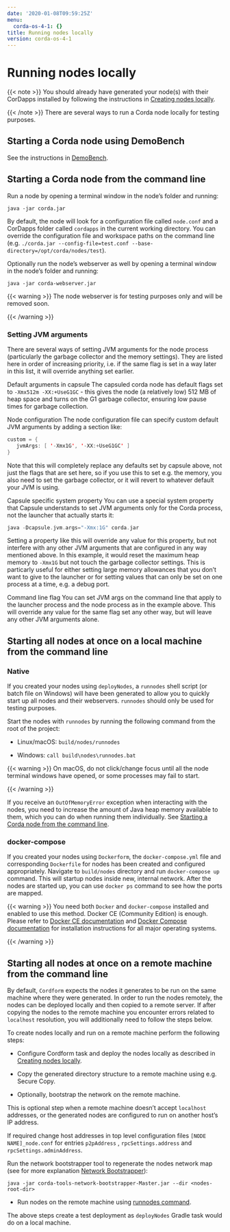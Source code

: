 ```yaml
---
date: '2020-01-08T09:59:25Z'
menu:
  corda-os-4-1: {}
title: Running nodes locally
version: corda-os-4-1
---
```



# Running nodes locally


{{< note >}}
You should already have generated your node(s) with their CorDapps installed by following the instructions in
                [Creating nodes locally](generating-a-node.md).

{{< /note >}}
There are several ways to run a Corda node locally for testing purposes.


## Starting a Corda node using DemoBench

See the instructions in [DemoBench](demobench.md).


## Starting a Corda node from the command line

Run a node by opening a terminal window in the node’s folder and running:

```shell
java -jar corda.jar
```
By default, the node will look for a configuration file called `node.conf` and a CorDapps folder called `cordapps`
                in the current working directory. You can override the configuration file and workspace paths on the command line (e.g.
                `./corda.jar --config-file=test.conf --base-directory=/opt/corda/nodes/test`).

Optionally run the node’s webserver as well by opening a terminal window in the node’s folder and running:

```shell
java -jar corda-webserver.jar
```

{{< warning >}}
The node webserver is for testing purposes only and will be removed soon.

{{< /warning >}}


### Setting JVM arguments

There are several ways of setting JVM arguments for the node process (particularly the garbage collector and the memory settings).
                    They are listed here in order of increasing priority, i.e. if the same flag is set in a way later in this list, it will override
                    anything set earlier.



Default arguments in capsule
The capsuled corda node has default flags set to `-Xmx512m -XX:+UseG1GC` - this gives the node (a relatively
                                low) 512 MB of heap space and turns on the G1 garbage collector, ensuring low pause times for garbage collection.


Node configuration
The node configuration file can specify custom default JVM arguments by adding a section like:

```kotlin
custom = {
   jvmArgs: [ '-Xmx1G', '-XX:+UseG1GC' ]
}
```
Note that this will completely replace any defaults set by capsule above, not just the flags that are set here, so if you use this
                                to set e.g. the memory, you also need to set the garbage collector, or it will revert to whatever default your JVM is using.


Capsule specific system property
You can use a special system property that Capsule understands to set JVM arguments only for the Corda
                                process, not the launcher that actually starts it:

```kotlin
java -Dcapsule.jvm.args="-Xmx:1G" corda.jar
```
Setting a property like this will override any value for this property, but not interfere with any other JVM arguments that are configured
                                in any way mentioned above. In this example, it would reset the maximum heap memory to `-Xmx1G` but not touch the garbage collector settings.
                                This is particarly useful for either setting large memory allowances that you don’t want to give to the launcher or for setting values that
                                can only be set on one process at a time, e.g. a debug port.


Command line flag
You can set JVM args on the command line that apply to the launcher process and the node process as in the example
                                above. This will override any value for the same flag set any other way, but will leave any other JVM arguments alone.


## Starting all nodes at once on a local machine from the command line


### Native

If you created your nodes using `deployNodes`, a `runnodes` shell script (or batch file on Windows) will have been
                    generated to allow you to quickly start up all nodes and their webservers. `runnodes` should only be used for testing
                    purposes.

Start the nodes with `runnodes` by running the following command from the root of the project:


* Linux/macOS: `build/nodes/runnodes`


* Windows: `call build\nodes\runnodes.bat`



{{< warning >}}
On macOS, do not click/change focus until all the node terminal windows have opened, or some processes may
                        fail to start.

{{< /warning >}}

If you receive an `OutOfMemoryError` exception when interacting with the nodes, you need to increase the amount of
                    Java heap memory available to them, which you can do when running them individually. See
                    [Starting a Corda node from the command line](#starting-an-individual-corda-node).


### docker-compose

If you created your nodes using `Dockerform`, the `docker-compose.yml` file and corresponding `Dockerfile` for
                    nodes has been created and configured appropriately. Navigate to `build/nodes` directory and run `docker-compose up`
                    command. This will startup nodes inside new, internal network.
                    After the nodes are started up, you can use `docker ps` command to see how the ports are mapped.


{{< warning >}}
You need both `Docker` and `docker-compose` installed and enabled to use this method. Docker CE
                        (Community Edition) is enough. Please refer to [Docker CE documentation](https://www.docker.com/community-edition)
                        and [Docker Compose documentation](https://docs.docker.com/compose/install/) for installation instructions for all
                        major operating systems.

{{< /warning >}}


## Starting all nodes at once on a remote machine from the command line

By default, `Cordform` expects the nodes it generates to be run on the same machine where they were generated.
                In order to run the nodes remotely, the nodes can be deployed locally and then copied to a remote server.
                If after copying the nodes to the remote machine you encounter errors related to `localhost` resolution, you will additionally need to follow the steps below.

To create nodes locally and run on a remote machine perform the following steps:


* Configure Cordform task and deploy the nodes locally as described in [Creating nodes locally](generating-a-node.md).


* Copy the generated directory structure to a remote machine using e.g. Secure Copy.


* Optionally, bootstrap the network on the remote machine.

This is optional step when a remote machine doesn’t accept `localhost` addresses, or the generated nodes are configured to run on another host’s IP address.

If required change host addresses in top level configuration files `[NODE NAME]_node.conf` for entries `p2pAddress` , `rpcSettings.address` and  `rpcSettings.adminAddress`.

Run the network bootstrapper tool to regenerate the nodes network map (see for more explanation [Network Bootstrapper](network-bootstrapper.md)):

`java -jar corda-tools-network-bootstrapper-Master.jar --dir <nodes-root-dir>`


* Run nodes on the remote machine using [runnodes command](#starting-all-nodes-at-once).


The above steps create a test deployment as `deployNodes` Gradle task would do on a local machine.


